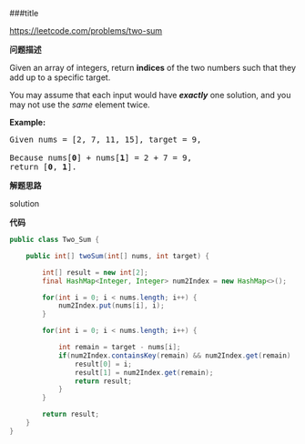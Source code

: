 ###title

https://leetcode.com/problems/two-sum

**问题描述**

<p>Given an array of integers, return <strong>indices</strong> of the two numbers such that they add up to a specific target.</p>

<p>You may assume that each input would have <strong><em>exactly</em></strong> one solution, and you may not use the <em>same</em> element twice.</p>

<p><strong>Example:</strong></p>

<pre>
Given nums = [2, 7, 11, 15], target = 9,

Because nums[<strong>0</strong>] + nums[<strong>1</strong>] = 2 + 7 = 9,
return [<strong>0</strong>, <strong>1</strong>].
</pre>

**解题思路**

solution 

**代码**

```java
public class Two_Sum {

    public int[] twoSum(int[] nums, int target) {

        int[] result = new int[2];
        final HashMap<Integer, Integer> num2Index = new HashMap<>();

        for(int i = 0; i < nums.length; i++) {
            num2Index.put(nums[i], i);
        }

        for(int i = 0; i < nums.length; i++) {

            int remain = target - nums[i];
            if(num2Index.containsKey(remain) && num2Index.get(remain) != i) {   //注意这里， 可能有6 - 3 = 3的情况
                result[0] = i;
                result[1] = num2Index.get(remain);
                return result;
            }
        }

        return result;
    }
}
```
